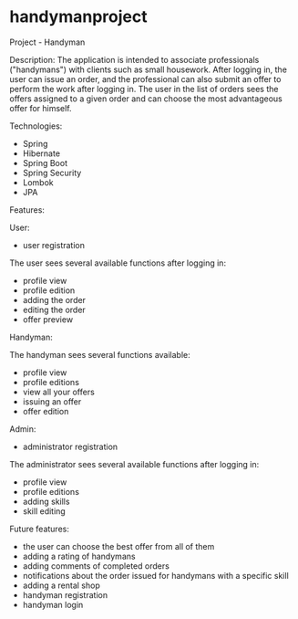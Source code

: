 # handymanproject

Project - Handyman

Description:
The application is intended to associate professionals ("handymans") with clients such as small housework. After logging in, the user can issue an order, and the professional can also submit an offer to perform the work after logging in. The user in the list of orders sees the offers assigned to a given order and can choose the most advantageous offer for himself.

Technologies:
- Spring
- Hibernate
- Spring Boot
- Spring Security
- Lombok
- JPA

Features:

User:

- user registration

The user sees several available functions after logging in:

- profile view
- profile edition
- adding the order
- editing the order
- offer preview

Handyman:

The handyman sees several functions available:

- profile view
- profile editions
- view all your offers
- issuing an offer
- offer edition

Admin:

- administrator registration

The administrator sees several available functions after logging in:

- profile view
- profile editions
- adding skills
- skill editing

Future features:
- the user can choose the best offer from all of them
- adding a rating of handymans
- adding comments of completed orders
- notifications about the order issued for handymans with a specific skill
- adding a rental shop
- handyman registration
- handyman login

